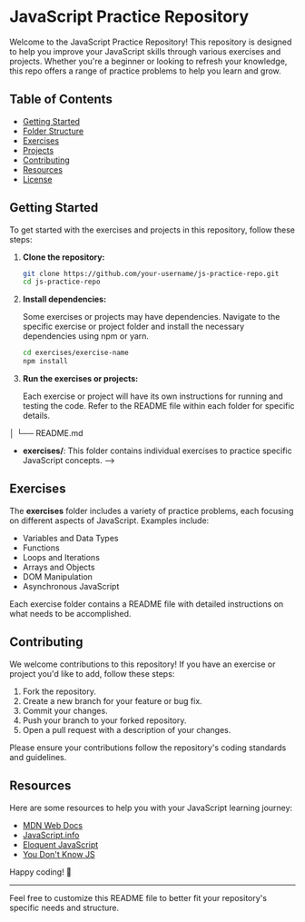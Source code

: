 # JavaScript Practice Repository

Welcome to the JavaScript Practice Repository! This repository is designed to help you improve your JavaScript skills through various exercises and projects. Whether you're a beginner or looking to refresh your knowledge, this repo offers a range of practice problems to help you learn and grow.

## Table of Contents

- [Getting Started](#getting-started)
- [Folder Structure](#folder-structure)
- [Exercises](#exercises)
- [Projects](#projects)
- [Contributing](#contributing)
- [Resources](#resources)
- [License](#license)

## Getting Started

To get started with the exercises and projects in this repository, follow these steps:

1. **Clone the repository:**

    ```bash
    git clone https://github.com/your-username/js-practice-repo.git
    cd js-practice-repo
    ```

2. **Install dependencies:**

    Some exercises or projects may have dependencies. Navigate to the specific exercise or project folder and install the necessary dependencies using npm or yarn.

    ```bash
    cd exercises/exercise-name
    npm install
    ```

3. **Run the exercises or projects:**

    Each exercise or project will have its own instructions for running and testing the code. Refer to the README file within each folder for specific details.

<!-- ## Folder Structure

The repository is structured as follows:

js-practice-repo/
│
├── exercises/
│   ├── exercise1/
│   ├── exercise2/
│   └── ...
│
<!-- ├── projects/
│   ├── project1/
│   ├── project2/
│   └── ... -->
│
└── README.md


- **exercises/**: This folder contains individual exercises to practice specific JavaScript concepts. -->
<!-- - **projects/**: This folder contains larger projects that integrate multiple concepts and techniques. -->

## Exercises

The **exercises** folder includes a variety of practice problems, each focusing on different aspects of JavaScript. Examples include:

- Variables and Data Types
- Functions
- Loops and Iterations
- Arrays and Objects
- DOM Manipulation
- Asynchronous JavaScript

Each exercise folder contains a README file with detailed instructions on what needs to be accomplished.

<!-- ## Projects

The **projects** folder contains more comprehensive projects that require integrating various JavaScript skills. Examples include:

- To-Do List Application
- Calculator
- Weather App
- Tic-Tac-Toe Game

Each project folder includes a README file with project specifications, requirements, and setup instructions. -->

## Contributing

We welcome contributions to this repository! If you have an exercise or project you'd like to add, follow these steps:

1. Fork the repository.
2. Create a new branch for your feature or bug fix.
3. Commit your changes.
4. Push your branch to your forked repository.
5. Open a pull request with a description of your changes.

Please ensure your contributions follow the repository's coding standards and guidelines.

## Resources

Here are some resources to help you with your JavaScript learning journey:

- [MDN Web Docs](https://developer.mozilla.org/en-US/docs/Web/JavaScript)
- [JavaScript.info](https://javascript.info/)
- [Eloquent JavaScript](https://eloquentjavascript.net/)
- [You Don't Know JS](https://github.com/getify/You-Dont-Know-JS)

<!-- ## License

This repository is licensed under the MIT License. See the [LICENSE](LICENSE) file for more information. -->

Happy coding! 🚀

---

Feel free to customize this README file to better fit your repository's specific needs and structure.
